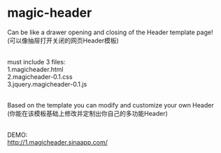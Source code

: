 magic-header
============

Can be like a drawer opening and closing of the Header template page!<br/>
(可以像抽屉打开关闭的网页Header模板)<br/><br/>


must include 3 files:<br/>
1.magicheader.html<br/>
2.magicheader-0.1.css<br/>
3.jquery.magicheader-0.1.js<br/><br/>


Based on the template you can modify and customize your own Header<br/>
(你能在该模板基础上修改并定制出你自己的多功能Header)<br/><br/>

DEMO:<br/>
http://1.magicheader.sinaapp.com/

